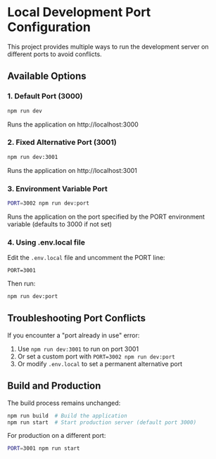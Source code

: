# Local Development Port Configuration

This project provides multiple ways to run the development server on different ports to avoid conflicts.

## Available Options

### 1. Default Port (3000)
```bash
npm run dev
```
Runs the application on http://localhost:3000

### 2. Fixed Alternative Port (3001)
```bash
npm run dev:3001
```
Runs the application on http://localhost:3001

### 3. Environment Variable Port
```bash
PORT=3002 npm run dev:port
```
Runs the application on the port specified by the PORT environment variable (defaults to 3000 if not set)

### 4. Using .env.local file
Edit the `.env.local` file and uncomment the PORT line:
```
PORT=3001
```
Then run:
```bash
npm run dev:port
```

## Troubleshooting Port Conflicts

If you encounter a "port already in use" error:
1. Use `npm run dev:3001` to run on port 3001
2. Or set a custom port with `PORT=3002 npm run dev:port`
3. Or modify `.env.local` to set a permanent alternative port

## Build and Production

The build process remains unchanged:
```bash
npm run build  # Build the application
npm run start  # Start production server (default port 3000)
```

For production on a different port:
```bash
PORT=3001 npm run start
```